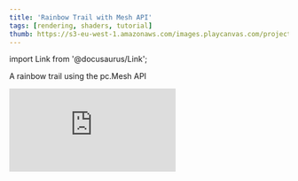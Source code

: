 ```yaml
---
title: 'Rainbow Trail with Mesh API'
tags: [rendering, shaders, tutorial]
thumb: https://s3-eu-west-1.amazonaws.com/images.playcanvas.com/projects/12/733569/6226C8-image-75.jpg
---
```


import Link from '@docusaurus/Link';

A rainbow trail using the pc.Mesh API

<div className="iframe-container">
    <iframe loading="lazy" src="https://playcanv.as/p/jGeaTg6B/" title="Rainbow Trail with Mesh API" webkitallowfullscreen="true" mozallowfullscreen="true" allow="autoplay" allowfullscreen="true" allowvr="" scrolling="no" frameborder="0" />
</div>

<Link to='https://playcanvas.com/project/1029772/'>Open Project ↗</Link>
